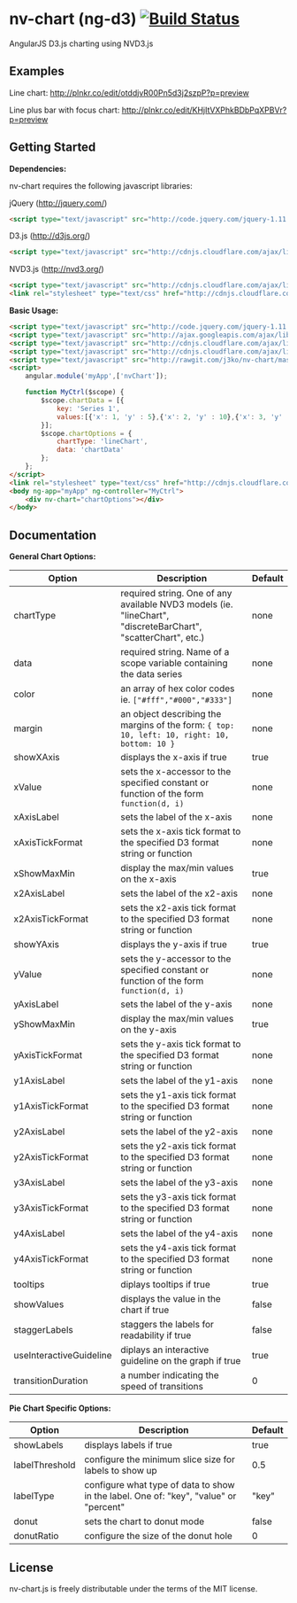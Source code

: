 # nv-chart (ng-d3) [![Build Status](https://travis-ci.org/j3ko/nv-chart.svg?branch=master)](https://travis-ci.org/j3ko/nv-chart)

AngularJS D3.js charting using NVD3.js 

## Examples

Line chart: http://plnkr.co/edit/otddjvR00Pn5d3j2szpP?p=preview

Line plus bar with focus chart: http://plnkr.co/edit/KHjItVXPhkBDbPqXPBVr?p=preview


## Getting Started

**Dependencies:**

nv-chart requires the following javascript libraries:

jQuery (http://jquery.com/)
```html
<script type="text/javascript" src="http://code.jquery.com/jquery-1.11.0.min.js"></script>
```
D3.js (http://d3js.org/)
```html
<script type="text/javascript" src="http://cdnjs.cloudflare.com/ajax/libs/d3/3.4.5/d3.min.js"></script>
```
NVD3.js (http://nvd3.org/)
```html
<script type="text/javascript" src="http://cdnjs.cloudflare.com/ajax/libs/nvd3/1.1.15-beta/nv.d3.min.js"></script>
<link rel="stylesheet" type="text/css" href="http://cdnjs.cloudflare.com/ajax/libs/nvd3/1.1.15-beta/nv.d3.min.css" />
```

**Basic Usage:**

```html
<script type="text/javascript" src="http://code.jquery.com/jquery-1.11.0.min.js"></script>
<script type="text/javascript" src="http://ajax.googleapis.com/ajax/libs/angularjs/1.2.16/angular.min.js"></script>
<script type="text/javascript" src="http://cdnjs.cloudflare.com/ajax/libs/d3/3.4.5/d3.min.js"></script>
<script type="text/javascript" src="http://cdnjs.cloudflare.com/ajax/libs/nvd3/1.1.15-beta/nv.d3.min.js"></script>
<script type="text/javascript" src="http://rawgit.com/j3ko/nv-chart/master/build/nv-chart.min.js"></script>
<script>
    angular.module('myApp',['nvChart']);

	function MyCtrl($scope) {
		$scope.chartData = [{
			key: 'Series 1',
			values:[{'x': 1, 'y' : 5},{'x': 2, 'y' : 10},{'x': 3, 'y' : 15}]
		}];
		$scope.chartOptions = { 
			chartType: 'lineChart',
			data: 'chartData' 
		};
	};
</script>
<link rel="stylesheet" type="text/css" href="http://cdnjs.cloudflare.com/ajax/libs/nvd3/1.1.15-beta/nv.d3.min.css" /> 
<body ng-app="myApp" ng-controller="MyCtrl">
    <div nv-chart="chartOptions"></div>
</body>
```

## Documentation

**General Chart Options:**

| Option | Description | Default |
| ------ | ----------- | ------- |
| chartType | required string. One of any available NVD3 models (ie. "lineChart", "discreteBarChart", "scatterChart", etc.) | none |
| data | required string. Name of a scope variable containing the data series | none | 
| color | an array of hex color codes ie. `["#fff","#000","#333"]` | none|
| margin | an object describing the margins of the form: `{ top: 10, left: 10, right: 10, bottom: 10 }` | none |
| showXAxis | displays the x-axis if true | true |
| xValue | sets the x-accessor to the specified constant or function of the form `function(d, i)` | none |
| xAxisLabel | sets the label of the x-axis | none |
| xAxisTickFormat | sets the x-axis tick format to the specified D3 format string or function | none | 
| xShowMaxMin | display the max/min values on the x-axis | true |
| x2AxisLabel | sets the label of the x2-axis | none |
| x2AxisTickFormat | sets the x2-axis tick format to the specified D3 format string or function | none | 
| showYAxis | displays the y-axis if true | true |
| yValue | sets the y-accessor to the specified constant or function of the form `function(d, i)` | none |
| yAxisLabel | sets the label of the y-axis | none |
| yShowMaxMin | display the max/min values on the y-axis | true |
| yAxisTickFormat | sets the y-axis tick format to the specified D3 format string or function | none | 
| y1AxisLabel | sets the label of the y1-axis | none |
| y1AxisTickFormat | sets the y1-axis tick format to the specified D3 format string or function | none | 
| y2AxisLabel | sets the label of the y2-axis | none |
| y2AxisTickFormat | sets the y2-axis tick format to the specified D3 format string or function | none | 
| y3AxisLabel | sets the label of the y3-axis | none |
| y3AxisTickFormat | sets the y3-axis tick format to the specified D3 format string or function | none | 
| y4AxisLabel | sets the label of the y4-axis | none |
| y4AxisTickFormat | sets the y4-axis tick format to the specified D3 format string or function | none | 
| tooltips | diplays tooltips if true | true |
| showValues | displays the value in the chart if true | false |
| staggerLabels | staggers the labels for readability if true | false |
| useInteractiveGuideline | diplays an interactive guideline on the graph if true | true |
| transitionDuration | a number indicating the speed of transitions | 0 |

**Pie Chart Specific Options:**

| Option | Description | Default |
| ------ | ----------- | ------- |
| showLabels | displays labels if true | true |
| labelThreshold | configure the minimum slice size for labels to show up | 0.5 |
| labelType | configure what type of data to show in the label.  One of: "key", "value" or "percent" | "key" |
| donut | sets the chart to donut mode | false |
| donutRatio | configure the size of the donut hole | 0 |

<!-- **Data Options:** -->

## License
nv-chart.js is freely distributable under the terms of the MIT license.
